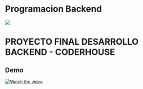 # Programacion Backend
![](https://res.cloudinary.com/dzerohyrd/image/upload/v1701123818/wp8725091-mern-stack-wallpapers_ihow3g.jpg)

# PROYECTO FINAL DESARROLLO BACKEND - CODERHOUSE

## Demo <a name="video"></a>

[![Watch the video](https://res.cloudinary.com/dzerohyrd/image/upload/v1701123818/wp8725091-mern-stack-wallpapers_ihow3g.jpg)](https://res.cloudinary.com/dzerohyrd/video/upload/v1701124346/TechCommerce_dm4iaj.mp4)

